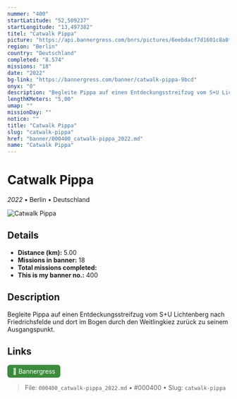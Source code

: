 ```yaml
---
nummer: "400"
startLatitude: "52,509237"
startLongitude: "13,497382"
titel: "Catwalk Pippa"
picture: "https://api.bannergress.com/bnrs/pictures/6eebdacf7d1601c8a0f6206f61859139"
region: "Berlin"
country: "Deutschland"
completed: "8.574"
missions: "18"
date: "2022"
bg-link: "https://bannergress.com/banner/catwalk-pippa-9bcd"
onyx: "0"
description: "Begleite Pippa auf einen Entdeckungsstreifzug vom S+U Lichtenberg nach Friedrichsfelde und dort im Bogen durch den Weitlingkiez zurück zu seinem Ausgangspunkt."
lengthKMeters: "5,00"
umap: ""
missionDay: ""
notice: ""
title: "Catwalk Pippa"
slug: "catwalk-pippa"
href: "banner/000400_catwalk-pippa_2022.md"
name: "Catwalk Pippa"
---
```

# Catwalk Pippa

*2022* • Berlin • Deutschland

![Catwalk Pippa](https://api.bannergress.com/bnrs/pictures/6eebdacf7d1601c8a0f6206f61859139)



## Details
- **Distance (km):** 5.00
- **Missions in banner:** 18
- **Total missions completed:** 
- **This is my banner no.:** 400



## Description
Begleite Pippa auf einen Entdeckungsstreifzug vom S+U Lichtenberg nach Friedrichsfelde und dort im Bogen durch den Weitlingkiez zurück zu seinem Ausgangspunkt.



## Links
<a href="https://bannergress.com/banner/catwalk-pippa-9bcd" target="_blank" style="display:inline-block;margin-right:8px;padding:6px 12px;background:#3c8b3c;color:#fff;text-decoration:none;border-radius:6px;">🔗 Bannergress</a>



> File: `000400_catwalk-pippa_2022.md` • #000400 • Slug: `catwalk-pippa`
